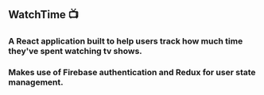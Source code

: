 ## WatchTime 📺

### A React application built to help users track how much time they've spent watching tv shows.

### Makes use of Firebase authentication and Redux for user state management.
